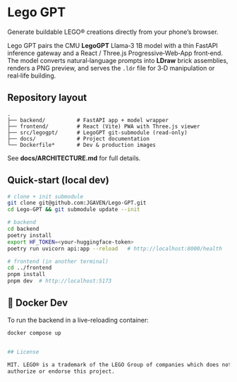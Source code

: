 # Lego GPT

Generate buildable LEGO® creations directly from your phone’s browser.

Lego GPT pairs the CMU **LegoGPT** Llama‑3 1B model with a thin FastAPI inference
gateway and a React / Three.js Progressive‑Web‑App front‑end.  
The model converts natural‑language prompts into **LDraw** brick assemblies,
renders a PNG preview, and serves the `.ldr` file for 3‑D manipulation or real‑life
building.

## Repository layout

```
.
├── backend/          # FastAPI app + model wrapper
├── frontend/         # React (Vite) PWA with Three.js viewer
├── src/legogpt/      # LegoGPT git‑submodule (read‑only)
├── docs/             # Project documentation
└── Dockerfile*       # Dev & production images
```

See **docs/ARCHITECTURE.md** for full details.

## Quick‑start (local dev)

```bash
# clone + init submodule
git clone git@github.com:JGAVEN/Lego-GPT.git
cd Lego-GPT && git submodule update --init

# backend
cd backend
poetry install
export HF_TOKEN=<your-huggingface-token>
poetry run uvicorn api:app --reload   # http://localhost:8000/health

# frontend (in another terminal)
cd ../frontend
pnpm install
pnpm dev  # http://localhost:5173
```

## 🐳 Docker Dev

To run the backend in a live-reloading container:

```bash
docker compose up


## License

MIT. LEGO® is a trademark of the LEGO Group of companies which does not sponsor,
authorize or endorse this project.
